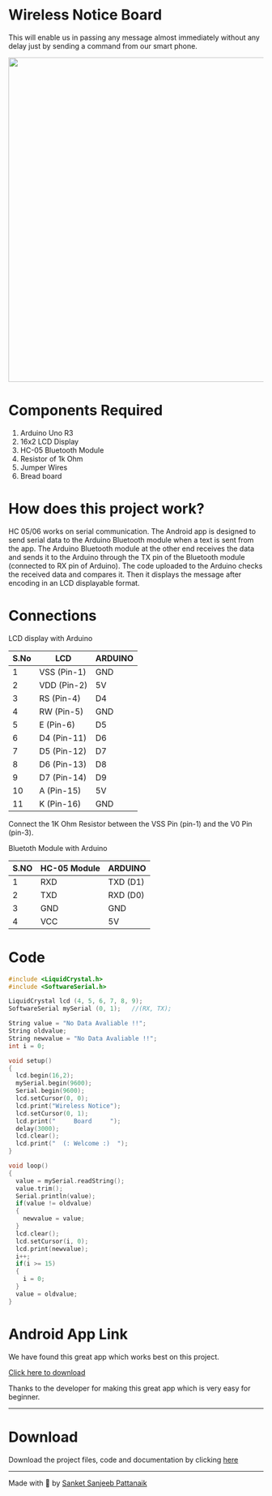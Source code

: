# Wireless Notice Board
This will enable us in passing any message almost immediately without any delay just by sending a command from our smart phone.

<img src="https://user-images.githubusercontent.com/39031660/112743533-c6acd480-8fb5-11eb-986c-c9da6a5f89cb.jpeg" width=640>


# Components Required
1. Arduino Uno R3
2. 16x2 LCD Display
3. HC-05 Bluetooth Module
4. Resistor of 1k Ohm
5. Jumper Wires
6. Bread board

# How does this project work?
HC 05/06 works on serial communication. The Android app is designed to send serial data to the Arduino Bluetooth module when a text is sent from the app. The Arduino Bluetooth module at the other end receives the data and sends it to the Arduino through the TX pin of the Bluetooth module (connected to RX pin of Arduino). The code uploaded to the Arduino checks the received data and compares it. Then it displays the message after encoding in an LCD displayable format.

# Connections

LCD display with Arduino

|S.No| LCD | ARDUINO |
|-| --- | --- |
|1| VSS (Pin-1) | GND |
|2| VDD (Pin-2) | 5V |
|3| RS  (Pin-4) | D4 |
|4| RW  (Pin-5) | GND |
|5| E   (Pin-6) | D5 |
|6| D4  (Pin-11) | D6 |
|7| D5  (Pin-12) | D7 |
|8| D6  (Pin-13) | D8 |
|9| D7  (Pin-14) | D9 |
|10| A   (Pin-15) | 5V |
|11| K   (Pin-16) | GND |


Connect the 1K Ohm Resistor between the VSS Pin (pin-1) and the V0 Pin (pin-3).


 Bluetoth Module with Arduino

|S.NO| HC-05 Module | ARDUINO |
|-| --- | --- |
|1| RXD | TXD (D1) |
|2| TXD | RXD (D0) |
|3| GND  | GND |
|4| VCC  | 5V |


# Code
```cpp
#include <LiquidCrystal.h>
#include <SoftwareSerial.h>

LiquidCrystal lcd (4, 5, 6, 7, 8, 9);
SoftwareSerial mySerial (0, 1);   //(RX, TX);

String value = "No Data Avaliable !!";
String oldvalue;
String newvalue = "No Data Avaliable !!";
int i = 0;

void setup() 
{
  lcd.begin(16,2);
  mySerial.begin(9600);
  Serial.begin(9600);
  lcd.setCursor(0, 0);
  lcd.print("Wireless Notice");
  lcd.setCursor(0, 1);
  lcd.print("     Board     ");
  delay(3000);
  lcd.clear();
  lcd.print("  (: Welcome :)  ");
}

void loop() 
{
  value = mySerial.readString();
  value.trim();
  Serial.println(value);
  if(value != oldvalue)
  {
    newvalue = value;
  }
  lcd.clear();
  lcd.setCursor(i, 0);
  lcd.print(newvalue);
  i++;
  if(i >= 15)
  {
    i = 0;
  }
  value = oldvalue;
}
```

# Android App Link
We have found this great app which works best on this project.

[Click here to download](https://bit.ly/39jTsa0)

Thanks to the developer for making this great app which is very easy for beginner.

---

# Download
Download the project files, code and documentation by clicking [here](https://github.com/SOACodeRoom/wirelessnoticeboard/archive/refs/tags/v1.0.zip)

---

Made with 🖤 by [Sanket Sanjeeb Pattanaik](https://github.com/sanketsanjeebpattanaik)
